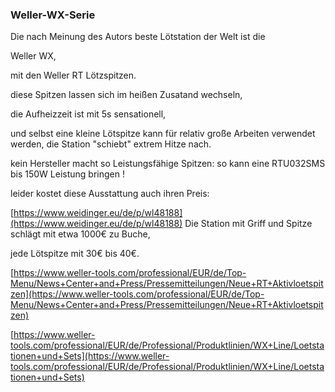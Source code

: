 ### Weller-WX-Serie

Die nach Meinung des Autors beste Lötstation der Welt ist die 

Weller WX, 

mit den Weller RT Lötzspitzen. 

diese Spitzen lassen sich im heißen Zusatand wechseln, 

die Aufheizzeit ist mit 5s sensationell, 

und selbst eine kleine Lötspitze kann für relativ große Arbeiten verwendet werden, die Station "schiebt" extrem Hitze nach. 

kein Hersteller macht so Leistungsfähige Spitzen: so kann eine RTU032SMS bis 150W Leistung bringen ! 

leider kostet diese Ausstattung auch ihren Preis:

[https://www.weidinger.eu/de/p/wl48188](https://www.weidinger.eu/de/p/wl48188) Die Station mit Griff und Spitze schlägt mit etwa 1000€ zu Buche, 

jede Lötspitze mit 30€ bis 40€. 

[https://www.weller-tools.com/professional/EUR/de/Top-Menu/News+Center+and+Press/Pressemitteilungen/Neue+RT+Aktivloetspitzen](https://www.weller-tools.com/professional/EUR/de/Top-Menu/News+Center+and+Press/Pressemitteilungen/Neue+RT+Aktivloetspitzen)

[https://www.weller-tools.com/professional/EUR/de/Professional/Produktlinien/WX+Line/Loetstationen+und+Sets](https://www.weller-tools.com/professional/EUR/de/Professional/Produktlinien/WX+Line/Loetstationen+und+Sets)
